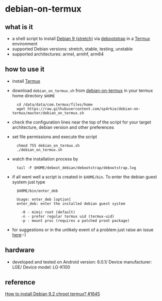 debian-on-termux
================

what is it
----------

- a shell script to install [Debian 9 (stretch)](https://www.debian.org/releases/stretch/) via [debootstrap](https://wiki.debian.org/Debootstrap) in a [Termux](https://wiki.termux.com/wiki/Main_Page) environment
- supported Debian versions: stretch, stable, testing, unstable
- supported architectures: armel, armhf, arm64

how to use it
-------------

- install [Termux](https://termux.com/)
- download `debian_on_termux.sh` from [debian-on-termux](https://github.com/sp4rkie/debian-on-termux) in your termux home directory `$HOME`

        cd /data/data/com.termux/files/home
        wget https://raw.githubusercontent.com/sp4rkie/debian-on-termux/master/debian_on_termux.sh

- check the configuration lines near the top of the script for your target architecture, debian version and other preferences
- set file permissions and execute the script

        chmod 755 debian_on_termux.sh
        ./debian_on_termux.sh

- watch the installation process by

        tail -F $HOME/deboot_debian/debootstrap/debootstrap.log

- if all went well a script is created in `$HOME/bin`. To enter the debian guest system just type

        $HOME/bin/enter_deb

        Usage: enter_deb [option]
        enter_deb: enter the installed debian guest system

          -0 - mimic root (default)
          -n - prefer regular termux uid (termux-uid)
          -p - mount proc (requires a patched proot package)

- for suggestions or in the unlikely event of a problem just raise an issue [here](https://github.com/sp4rkie/debian-on-termux/issues/new):-)

hardware
--------

- developed and tested on Android version: 6.0.1/ Device manufacturer: LGE/ Device model: LG-K100

reference
---------

[How to install Debian 9.2 chroot termux? #1645](https://github.com/termux/termux-packages/issues/1645#issuecomment-337564650)

